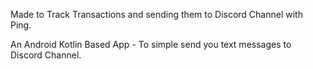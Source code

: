 Made to Track Transactions and sending them to Discord Channel with Ping.

An Android Kotlin Based App - To simple send you text messages to Discord Channel.
